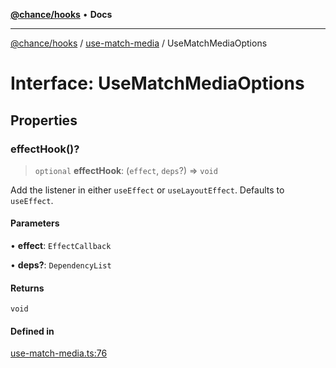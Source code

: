 [**@chance/hooks**](../../README.md) • **Docs**

***

[@chance/hooks](../../modules.md) / [use-match-media](../README.md) / UseMatchMediaOptions

# Interface: UseMatchMediaOptions

## Properties

### effectHook()?

> `optional` **effectHook**: (`effect`, `deps`?) => `void`

Add the listener in either `useEffect` or `useLayoutEffect`. Defaults to
`useEffect`.

#### Parameters

• **effect**: `EffectCallback`

• **deps?**: `DependencyList`

#### Returns

`void`

#### Defined in

[use-match-media.ts:76](https://github.com/chaance/hooks/blob/3a106812f998ae2dc116bc6963936377cd0af671/src/use-match-media.ts#L76)

